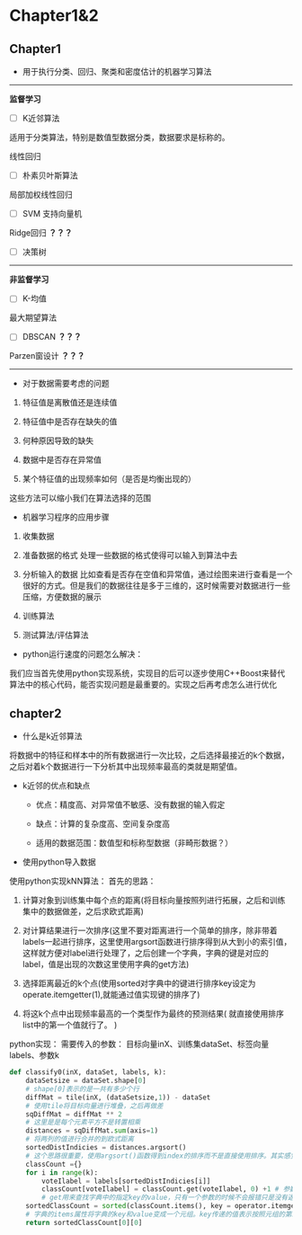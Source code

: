 # Chapter1&2

## Chapter1

* 用于执行分类、回归、聚类和密度估计的机器学习算法

*****
**监督学习**

* [ ] K近邻算法

适用于分类算法，特别是数值型数据分类，数据要求是标称的。

线性回归

* [ ] 朴素贝叶斯算法

局部加权线性回归

* [ ] SVM 支持向量机

Ridge回归 **？？？**

* [ ] 决策树

*****

**非监督学习**

* [ ] K-均值

最大期望算法

* [ ] DBSCAN **？？？**

Parzen窗设计 **？？？**

*****

* 对于数据需要考虑的问题

1. 特征值是离散值还是连续值

2. 特征值中是否存在缺失的值

3. 何种原因导致的缺失

4. 数据中是否存在异常值

5. 某个特征值的出现频率如何（是否是均衡出现的）

这些方法可以缩小我们在算法选择的范围

* 机器学习程序的应用步骤

1. 收集数据

2. 准备数据的格式
处理一些数据的格式使得可以输入到算法中去

3. 分析输入的数据
比如查看是否存在空值和异常值，通过绘图来进行查看是一个很好的方式。但是我们的数据往往是多于三维的，这时候需要对数据进行一些压缩，方便数据的展示

4. 训练算法

5. 测试算法/评估算法

* python运行速度的问题怎么解决：

我们应当首先使用python实现系统，实现目的后可以逐步使用C++Boost来替代算法中的核心代码，能否实现问题是最重要的。实现之后再考虑怎么进行优化

## chapter2

* 什么是k近邻算法

将数据中的特征和样本中的所有数据进行一次比较，之后选择最接近的k个数据，之后对着k个数据进行一下分析其中出现频率最高的类就是期望值。

* k近邻的优点和缺点
  * 优点：精度高、对异常值不敏感、没有数据的输入假定
  
  * 缺点：计算的复杂度高、空间复杂度高

  * 适用的数据范围：数值型和标称型数据（非畸形数据？）

* 使用python导入数据

使用python实现kNN算法：
首先的思路：

1. 计算对象到训练集中每个点的距离(将目标向量按照列进行拓展，之后和训练集中的数据做差，之后求欧式距离)

2. 对计算结果进行一次排序(这里不要对距离进行一个简单的排序，除非带着labels一起进行排序，这里使用argsort函数进行排序得到从大到小的索引值，这样就方便对label进行处理了，之后创建一个字典，字典的键是对应的label，值是出现的次数这里使用字典的get方法)

3. 选择距离最近的k个点(使用sorted对字典中的键进行排序key设定为operate.itemgetter(1),就能通过值实现键的排序了)

4. 将这k个点中出现频率最高的一个类型作为最终的预测结果(
    就直接使用排序list中的第一个值就行了。
)

python实现：
需要传入的参数：
目标向量inX、训练集dataSet、标签向量labels、参数k

```python
def classify0(inX, dataSet, labels, k):
    dataSetsize = dataSet.shape[0]  
    # shape[0]表示的是一共有多少个行
    diffMat = tile(inX, (dataSetsize,1)) - dataSet
    # 使用tile将目标向量进行堆叠，之后再做差
    sqDiffMat = diffMat ** 2  
    # 这里是是每个元素平方不是转置相乘
    distances = sqDiffMat.sum(axis=1)
    # 将两列的值进行合并的到欧式距离
    sortedDistIndicies = distances.argsort()
    # 这个思路很重要，使用argsort()函数得到index的排序而不是直接使用排序。其实感觉使用zip合并之后在直接排序也可以，但是创造字典的时候就比较麻烦了，使用index排序是很好的思路。
    classCount ={}
    for i in range(k):
        voteIlabel = labels[sortedDistIndicies[i]]
        classCount[voteIlabel] = classCount.get(voteIlabel, 0) +1 # 参数0有什么
        # get用来查找字典中的指定key的value，只有一个参数的时候不会报错只是没有返回值，这里的第二个参数表示
    sortedClassCount = sorted(classCount.items(), key = operator.itemgetter(1),reverse=True)
    # 字典的items属性将字典的key和value变成一个元组。key传递的值表示按照元组的第二个值进行排序，reverse表示降序排列，默认是False
    return sortedClassCount[0][0]
```
